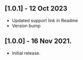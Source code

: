 ## [1.0.1] - 12 Oct 2023
* Updated support link in Readme
* Version bump

## [1.0.0] - 16 Nov 2021.

* Initial release.